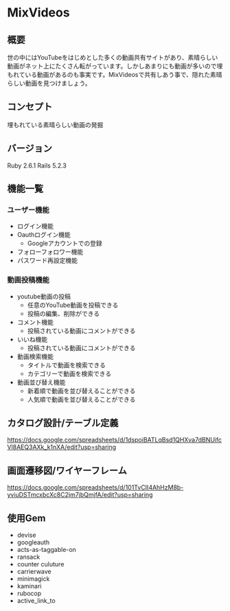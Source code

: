 # MixVideos
## 概要
世の中にはYouTubeをはじめとした多くの動画共有サイトがあり、素晴らしい動画がネット上にたくさん転がっています。しかしあまりにも動画が多いので埋もれている動画があるのも事実です。MixVideosで共有しあう事で、隠れた素晴らしい動画を見つけましょう。
## コンセプト
埋もれている素晴らしい動画の発掘
## バージョン
Ruby 2.6.1 Rails 5.2.3
## 機能一覧
### ユーザー機能
+ ログイン機能
+ Oauthログイン機能
  + Googleアカウントでの登録
+ フォローフォロワー機能
+ パスワード再設定機能
### 動画投稿機能
+ youtube動画の投稿
  + 任意のYouTube動画を投稿できる
  + 投稿の編集、削除ができる
+ コメント機能
  + 投稿されている動画にコメントができる
+ いいね機能
  + 投稿されている動画にコメントができる
+ 動画検索機能
  + タイトルで動画を検索できる
  + カテゴリーで動画を検索できる
+ 動画並び替え機能
  + 新着順で動画を並び替えることができる
  + 人気順で動画を並び替えることができる
## カタログ設計/テーブル定義
https://docs.google.com/spreadsheets/d/1dspoiBATLqBsd1QHXva7dBNUifcVl8AEQ3AXk_k1nXA/edit?usp=sharing
## 画面遷移図/ワイヤーフレーム
https://docs.google.com/spreadsheets/d/101TvCII4AhHzM8b-yviuDSTmcxbcXc8C2jm7jbQmjfA/edit?usp=sharing
## 使用Gem
+ devise
+ googleauth
+ acts-as-taggable-on
+ ransack
+ counter culuture
+ carrierwave
+ minimagick
+ kaminari
+ rubocop
+ active_link_to